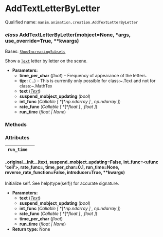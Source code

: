 # AddTextLetterByLetter

Qualified name: `manim.animation.creation.AddTextLetterByLetter`

### *class* AddTextLetterByLetter(mobject=None, \*args, use_override=True, \*\*kwargs)

Bases: [`ShowIncreasingSubsets`](manim.animation.creation.ShowIncreasingSubsets.md#manim.animation.creation.ShowIncreasingSubsets)

Show a [`Text`](manim.mobject.text.text_mobject.Text.md#manim.mobject.text.text_mobject.Text) letter by letter on the scene.

* **Parameters:**
  * **time_per_char** (*float*) – Frequency of appearance of the letters.
  * **tip::** ( *..*) – This is currently only possible for class:~.Text and not for class:~.MathTex
  * **text** ([*Text*](manim.mobject.text.text_mobject.Text.md#manim.mobject.text.text_mobject.Text))
  * **suspend_mobject_updating** (*bool*)
  * **int_func** (*Callable* *[* *[**np.ndarray* *]* *,* *np.ndarray* *]*)
  * **rate_func** (*Callable* *[* *[**float* *]* *,* *float* *]*)
  * **run_time** (*float* *|* *None*)

### Methods

### Attributes

| `run_time`   |    |
|--------------|----|

#### \_original_\_init_\_(text, suspend_mobject_updating=False, int_func=<ufunc 'ceil'>, rate_func=<function linear>, time_per_char=0.1, run_time=None, reverse_rate_function=False, introducer=True, \*\*kwargs)

Initialize self.  See help(type(self)) for accurate signature.

* **Parameters:**
  * **text** ([*Text*](manim.mobject.text.text_mobject.Text.md#manim.mobject.text.text_mobject.Text))
  * **suspend_mobject_updating** (*bool*)
  * **int_func** (*Callable* *[* *[**np.ndarray* *]* *,* *np.ndarray* *]*)
  * **rate_func** (*Callable* *[* *[**float* *]* *,* *float* *]*)
  * **time_per_char** (*float*)
  * **run_time** (*float* *|* *None*)
* **Return type:**
  None
